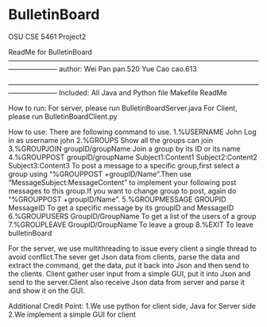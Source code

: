 # BulletinBoard
OSU CSE 5461 Project2

ReadMe for BulletinBoard
———————————————————————————————————————————
author: Wei Pan  pan.520
	Yue Cao  cao.613

———————————————————————————————————————————
Included:
	All Java and Python file
	Makefile
	ReadMe

How to run:
For server, please run BulletinBoardServer.java
For Client, please run BulletinBoardClient.py

How to use:
There are following command to use.
1.%USERNAME John
  Log in as username john
2.%GROUPS
  Show all the groups can join
3.%GROUPJOIN groupID/groupName
  Join a group by its ID or its name
4.%GROUPPOST groupID/groupName 
  Subject1:Content1
  Subject2:Content2
  Subject3:Content3
  To post a message to a specific group,first select a group using “%GROUPPOST +groupID/Name”.Then use “MessageSubject:MessageContent” to implement your following post messages to this group.If you want to change group to post, again do “%GROUPPOST +groupID/Name”.
5.%GROUPMESSAGE GROUPID MessageID
  To get a specific message by its groupID and MessageID
6.%GROUPUSERS GroupID/GroupName
  To get a list of the users of a group
7.%GROUPLEAVE GroupID/GroupName
  To leave a group
8.%EXIT
  To leave bulletinBoard

For the server, we use multithreading to issue every client a single thread to avoid conflict.The sever get Json data from clients, parse the data and extract the command, get the data, put it back into Json and then send to the clients. Client gather user input from a simple GUI, put it into Json and send to the server.Client also receive Json data from server and parse it and show it on the GUI.

Additional Credit Point:
1.We use python for client side, Java for Server side
2.We implement a simple GUI for client


